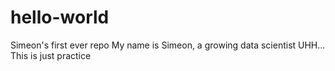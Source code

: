 # hello-world
Simeon's first ever repo
My name is Simeon, a growing data scientist
UHH... This is just practice
